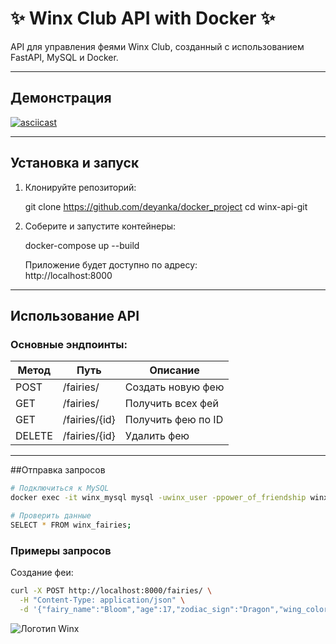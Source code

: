 # ✨ Winx Club API with Docker ✨

 API для управления феями Winx Club, созданный с использованием FastAPI, MySQL и Docker.

---

##  Демонстрация

[![asciicast](https://asciinema.org/a/yaCCWGf8wfrhGKee0BLTlIaS1.svg)](https://asciinema.org/a/yaCCWGf8wfrhGKee0BLTlIaS1)

---


## Установка и запуск

1. Клонируйте репозиторий:

   
    git clone https://github.com/deyanka/docker_project
    cd winx-api-git

    
2. Соберите и запустите контейнеры:

   
    docker-compose up --build
    
    Приложение будет доступно по адресу:  
    http://localhost:8000

---

## Использование API

### Основные эндпоинты:

| Метод  | Путь             | Описание                  |
|--------|------------------|---------------------------|
| POST   | /fairies/      | Создать новую фею         |
| GET    | /fairies/      | Получить всех фей         |
| GET    | /fairies/{id}  | Получить фею по ID        |
| DELETE | /fairies/{id}  | Удалить фею               |

---
##Отправка запросов
```bash
# Подключиться к MySQL
docker exec -it winx_mysql mysql -uwinx_user -ppower_of_friendship winx_club_db

# Проверить данные
SELECT * FROM winx_fairies;
```
### Примеры запросов

Создание феи:

```bash
curl -X POST http://localhost:8000/fairies/ \
  -H "Content-Type: application/json" \
  -d '{"fairy_name":"Bloom","age":17,"zodiac_sign":"Dragon","wing_color":"Blue","magic_power":"Fire"}'
```

![Логотип Winx](https://avatars.mds.yandex.net/i?id=1b8456082045de2ca8175ee617090ae8a57ea5b9-5887755-images-thumbs&n=13)
